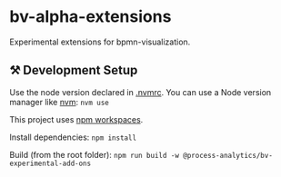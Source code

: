 # bv-alpha-extensions
Experimental extensions for bpmn-visualization.



## ⚒️ Development Setup

Use the node version declared in [.nvmrc](.nvmrc). You can use a Node version manager like [nvm](https://github.com/nvm-sh/nvm): `nvm use`

This project uses [npm workspaces](https://docs.npmjs.com/cli/v9/using-npm/workspaces).

Install dependencies: `npm install`

Build (from the root folder): `npm run build -w @process-analytics/bv-experimental-add-ons`
